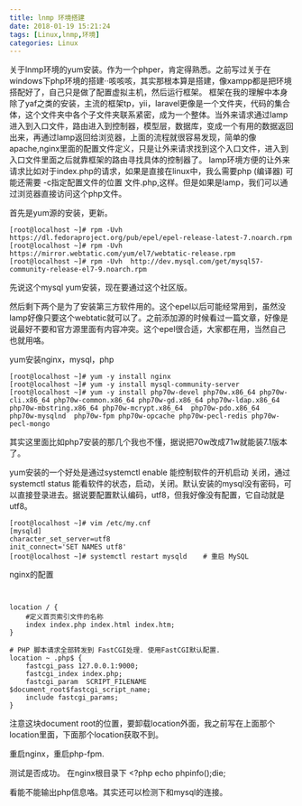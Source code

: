 ```yaml
---
title: lnmp 环境搭建
date: 2018-01-19 15:21:24
tags: [Linux,lnmp,环境]
categories: Linux
---
```


关于lnmp环境的yum安装。作为一个phper，肯定得熟悉。之前写过关于在windows下php环境的搭建··咳咳咳，其实那根本算是搭建，像xampp都是把环境搭配好了，自己只是做了配置虚拟主机，然后运行框架。
框架在我的理解中本身除了yaf之类的安装，主流的框架tp，yii，laravel更像是一个文件夹，代码的集合体，这个文件夹中各个子文件夹联系紧密，成为一个整体。当外来请求通过lamp进入到入口文件，路由进入到控制器，模型层，数据库，变成一个有用的数据返回出来，再通过lamp返回给浏览器，上面的流程就很容易发现，简单的像apache,nginx里面的配置文件定义，只是让外来请求找到这个入口文件，进入到入口文件里面之后就靠框架的路由寻找具体的控制器了。
lamp环境方便的让外来请求比如对于index.php的请求，如果是直接在linux中，我么需要php (编译器) 可能还需要 -c指定配置文件的位置 文件.php,这样。但是如果是lamp，我们可以通过浏览器直接访问这个php文件。
<!--more-->

首先是yum源的安装，更新。

```
[root@localhost ~]# rpm -Uvh https://dl.fedoraproject.org/pub/epel/epel-release-latest-7.noarch.rpm
[root@localhost ~]# rpm -Uvh https://mirror.webtatic.com/yum/el7/webtatic-release.rpm
[root@localhost ~]# rpm -Uvh  http://dev.mysql.com/get/mysql57-community-release-el7-9.noarch.rpm
```
先说这个mysql yum安装，现在要通过这个社区版。

然后剩下两个是为了安装第三方软件用的。这个epel以后可能经常用到，虽然没lamp好像只要这个webtatic就可以了。之前添加源的时候看过一篇文章，好像是说最好不要和官方源里面有内容冲突。这个epel很合适，大家都在用，当然自己也就用咯。



yum安装nginx，mysql，php

```
[root@localhost ~]# yum -y install nginx
[root@localhost ~]# yum -y install mysql-community-server
[root@localhost ~]# yum -y install php70w-devel php70w.x86_64 php70w-cli.x86_64 php70w-common.x86_64 php70w-gd.x86_64 php70w-ldap.x86_64 php70w-mbstring.x86_64 php70w-mcrypt.x86_64  php70w-pdo.x86_64   php70w-mysqlnd  php70w-fpm php70w-opcache php70w-pecl-redis php70w-pecl-mongo
```
其实这里面比如php7安装的那几个我也不懂，据说把70w改成71w就能装7.1版本了。



yum安装的一个好处是通过systemctl enable 能控制软件的开机启动 关闭，通过systemctl status 能看软件的状态，启动，关闭。默认安装的mysql没有密码，可以直接登录进去。据说要配置默认编码，utf8，但我好像没有配置，它自动就是utf8。

```
[root@localhost ~]# vim /etc/my.cnf
[mysqld]
character_set_server=utf8
init_connect='SET NAMES utf8'
[root@localhost ~]# systemctl restart mysqld    # 重启 MySQL
```


nginx的配置

```


location / {
    #定义首页索引文件的名称
    index index.php index.html index.htm;   
}

# PHP 脚本请求全部转发到 FastCGI处理. 使用FastCGI默认配置.
location ~ .php$ {
    fastcgi_pass 127.0.0.1:9000;
    fastcgi_index index.php;
    fastcgi_param  SCRIPT_FILENAME  $document_root$fastcgi_script_name;
    include fastcgi_params;
}
```
注意这块document root的位置，要卸载location外面，我之前写在上面那个location里面，下面那个location获取不到。

重启nginx，重启php-fpm.

测试是否成功。
在nginx根目录下 <?php echo phpinfo();die;

看能不能输出php信息咯。其实还可以检测下和mysql的连接。

 

